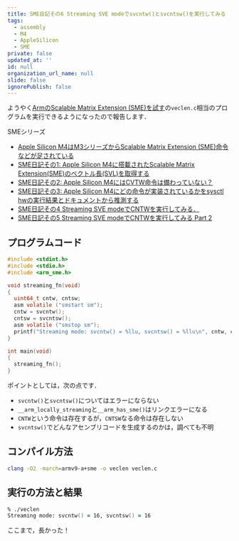 ```yaml
---
title: SME日記その6 Streaming SVE modeでsvcntw()とsvcntsw()を実行してみる
tags:
  - assembly
  - M4
  - AppleSilicon
  - SME
private: false
updated_at: ''
id: null
organization_url_name: null
slide: false
ignorePublish: false
---
```

ようやく[ArmのScalable Matrix Extension (SME)を試す](https://zenn.dev/mod_poppo/articles/arm-scalable-matrix-extension)の`veclen.c`相当のプログラムを実行できるようになったので報告します．

SMEシリーズ

- [Apple Silicon M4はM3シリーズからScalable Matrix Extension (SME)命令などが足されている](https://qiita.com/zacky1972/items/69fd802fd41ae4d7d469)
- [SME日記その1: Apple Silicon M4に搭載されたScalable Matrix Extension(SME)のベクトル長(SVL)を取得する](https://qiita.com/zacky1972/items/231fd22a1fdef15d4108)
- [SME日記その2: Apple Silicon M4にはCVTW命令は備わっていない？](https://qiita.com/zacky1972/items/a4fc98614df085586175)
- [SME日記その3: Apple Silicon M4にどの命令が実装されているかをsysctl hwの実行結果とドキュメントから推測する](https://qiita.com/zacky1972/items/427035001554cb9768bc)
- [SME日記その4 Streaming SVE modeでCNTWを実行してみる．](https://qiita.com/zacky1972/items/3182fa1693983846205d)
- [SME日記その5 Streaming SVE modeでCNTWを実行してみる Part 2](https://qiita.com/zacky1972/items/b7b5dd456fe021b30eb2)

## プログラムコード

```c:veclen.c
#include <stdint.h>
#include <stdio.h>
#include <arm_sme.h>

void streaming_fn(void)
{
  uint64_t cntw, cntsw;
  asm volatile ("smstart sm");
  cntw = svcntw();
  cntsw = svcntsw();
  asm volatile ("smstop sm");
  printf("Streaming mode: svcntw() = %llu, svcntsw() = %llu\n", cntw, cntsw);
}

int main(void)
{
  streaming_fn();
}
```

ポイントとしては，次の点です．

* `svcntw()`と`svcntsw()`についてはエラーにならない
* `__arm_locally_streaming`と`__arm_has_sme()`はリンクエラーになる
* `CNTW`という命令は存在するが，`CNTSW`なる命令は存在しない
* `svcntsw()`でどんなアセンブリコードを生成するのかは，調べても不明

## コンパイル方法

```zsh
clang -O2 -march=armv9-a+sme -o veclen veclen.c
```

## 実行の方法と結果

```zsh
% ./veclen                                       
Streaming mode: svcntw() = 16, svcntsw() = 16
```

ここまで，長かった！